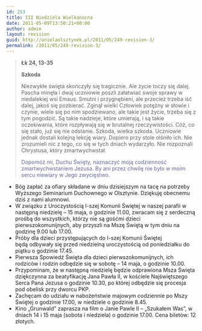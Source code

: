 ```yaml
---
id: 253
title: III Niedziela Wielkanocna
date: 2011-05-09T13:50:21+00:00
author: admin
layout: revision
guid: http://anielaolsztynek.pl/2011/05/249-revision-3/
permalink: /2011/05/249-revision-3/
---
```

> **Łk 24, 13-35**
> 
> **Szkoda**
> 
> Niezwykłe święta skończyły się tragicznie. Ale życie toczy się dalej. Pascha minęła i dwaj uczniowie poszli załatwiać swoje sprawy w niedalekiej wsi Emaus. Smutni i przygnębieni, ale przecież trzeba iść dalej, jakoś się pozbierać. Zginął wielki Człowiek potężny w słowie i czynie, wiele się po nim spodziewano, ale takie jest życie, trzeba się z tym pogodzić. Są takie nadzieje, które umierają, i są takie oczekiwania, które rozpływają się w brutalnej rzeczywistości. Cóż, co się stało, już się nie odstanie. Szkoda, wielka szkoda. Uczniowie jednak dostali kolejną lekcję wiary. Dopiero przy stole olśniło ich. Nie zrozumieli nic z tego, co się w tych dniach wydarzyło. Nie rozpoznali Chrystusa, który zmartwychwstał.
> 
> <span style="color: #666699;">Dopomóż mi, Duchu Święty, naznaczyć moją codzienność zmartwychwstaniem Jezusa. By ani przez chwilę nie było w moim sercu niewiary w Jego zwycięstwo.</span>

  * Bóg zapłać za ofiary składane w dniu dzisiejszym na tacę na potrzeby Wyższego Seminarium Duchownego w Olsztynie. Dziękuję obecnemu dziś z nami alumnowi.
  * W związku z Uroczystością I-szej Komunii Świętej w naszej parafii w następną niedzielę &#8211; 15 maja, o godzinie 11.00, zwracam się z serdeczną prośbą do wszystkich, którzy nie są gośćmi dzieci pierwszokomunijnych, aby przyszli na Mszę Świętą w tym dniu na godzinę 9.00 lub 17.00.
  * Próby dla dzieci przystępujących do I-szej Komunii Świętej będą odbywały się przed niedzielną uroczystością od poniedziałku do piątku o godzinie 17.45.
  * Pierwsza Spowiedź Święta dla dzieci pierwszokomunijnych, ich rodziców i rodzin odbędzie się w sobotę &#8211; 14 maja, o godzinie 10.00.
  * Przypominam, że w następną niedzielę będzie odprawiona Msza Święta dziękczynna za beatyfikację Jana Pawła II, w kościele Najświętszego Serca Pana Jezusa o godzinie 10.30, po której odbędzie się procesja pod obelisk przy dworcu PKP.
  * Zachęcam do udziału w nabożeństwie majowym codziennie po Mszy Świętej o godzinie 17.00, w niedziele o godzinie 8.45.
  * Kino &#8222;Grunwald&#8221; zaprasza na film o Janie Pawle II &#8211; &#8222;Szukałem Was&#8221;, w dniach 14 i 15 maja (sobota i niedziela) o godzinie 17.00. Cena biletów: 12 złotych.
